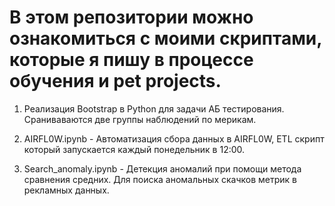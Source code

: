 # В этом репозитории можно ознакомиться с моими скриптами, которые я пишу в процессе обучения и pet projects.

1. Реализация Bootstrap в Python для задачи АБ тестирования. Сраниваваются две группы наблюдений по мерикам.

2. AIRFL0W.ipynb - Автоматизация сбора данных в AIRFL0W, ETL скрипт который запускается каждый понедельник в 12:00.

3. Search_anomaly.ipynb - Детекция аномалий при помощи метода сравнения средних. Для поиска аномальных скачков метрик в рекламных данных.
